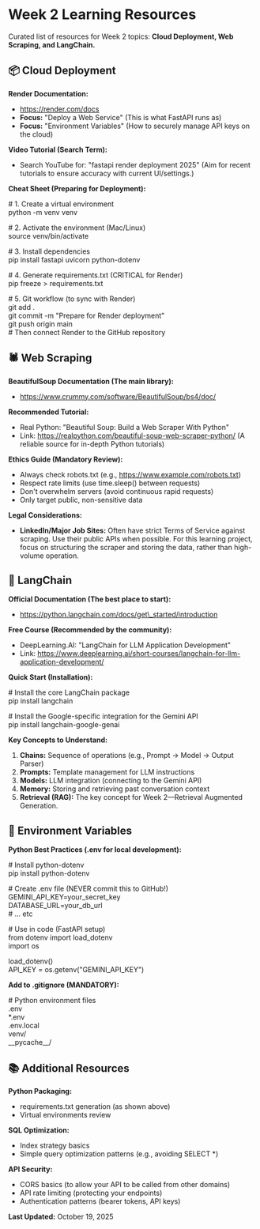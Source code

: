 # **Week 2 Learning Resources**

Curated list of resources for Week 2 topics: **Cloud Deployment, Web Scraping, and LangChain.**

## **📦 Cloud Deployment**

**Render Documentation:**

* https://render.com/docs  
* **Focus:** "Deploy a Web Service" (This is what FastAPI runs as)  
* **Focus:** "Environment Variables" (How to securely manage API keys on the cloud)

**Video Tutorial (Search Term):**

* Search YouTube for: "fastapi render deployment 2025" (Aim for recent tutorials to ensure accuracy with current UI/settings.)

**Cheat Sheet (Preparing for Deployment):**

\# 1\. Create a virtual environment  
python \-m venv venv

\# 2\. Activate the environment (Mac/Linux)  
source venv/bin/activate

\# 3\. Install dependencies  
pip install fastapi uvicorn python-dotenv

\# 4\. Generate requirements.txt (CRITICAL for Render)  
pip freeze \> requirements.txt

\# 5\. Git workflow (to sync with Render)  
git add .  
git commit \-m "Prepare for Render deployment"  
git push origin main  
\# Then connect Render to the GitHub repository

## **🕷️ Web Scraping**

**BeautifulSoup Documentation (The main library):**

* https://www.crummy.com/software/BeautifulSoup/bs4/doc/

**Recommended Tutorial:**

* Real Python: "Beautiful Soup: Build a Web Scraper With Python"  
* Link: https://realpython.com/beautiful-soup-web-scraper-python/ (A reliable source for in-depth Python tutorials)

**Ethics Guide (Mandatory Review):**

* Always check robots.txt (e.g., https://www.example.com/robots.txt)  
* Respect rate limits (use time.sleep() between requests)  
* Don't overwhelm servers (avoid continuous rapid requests)  
* Only target public, non-sensitive data

**Legal Considerations:**

* **LinkedIn/Major Job Sites:** Often have strict Terms of Service against scraping. Use their public APIs when possible. For this learning project, focus on structuring the scraper and storing the data, rather than high-volume operation.

## **🦜 LangChain**

**Official Documentation (The best place to start):**

* https://python.langchain.com/docs/get\_started/introduction

**Free Course (Recommended by the community):**

* DeepLearning.AI: "LangChain for LLM Application Development"  
* Link: https://www.deeplearning.ai/short-courses/langchain-for-llm-application-development/

**Quick Start (Installation):**

\# Install the core LangChain package  
pip install langchain

\# Install the Google-specific integration for the Gemini API  
pip install langchain-google-genai

**Key Concepts to Understand:**

1. **Chains:** Sequence of operations (e.g., Prompt \-\> Model \-\> Output Parser)  
2. **Prompts:** Template management for LLM instructions  
3. **Models:** LLM integration (connecting to the Gemini API)  
4. **Memory:** Storing and retrieving past conversation context  
5. **Retrieval (RAG):** The key concept for Week 2—Retrieval Augmented Generation.

## **🔐 Environment Variables**

**Python Best Practices (.env for local development):**

\# Install python-dotenv  
pip install python-dotenv

\# Create .env file (NEVER commit this to GitHub\!)  
GEMINI\_API\_KEY=your\_secret\_key  
DATABASE\_URL=your\_db\_url  
\# ... etc

\# Use in code (FastAPI setup)  
from dotenv import load\_dotenv  
import os

load\_dotenv()  
API\_KEY \= os.getenv("GEMINI\_API\_KEY")

**Add to .gitignore (MANDATORY):**

\# Python environment files  
.env  
\*.env  
.env.local  
venv/  
\_\_pycache\_\_/

## **📚 Additional Resources**

**Python Packaging:**

* requirements.txt generation (as shown above)  
* Virtual environments review

**SQL Optimization:**

* Index strategy basics  
* Simple query optimization patterns (e.g., avoiding SELECT \*)

**API Security:**

* CORS basics (to allow your API to be called from other domains)  
* API rate limiting (protecting your endpoints)  
* Authentication patterns (bearer tokens, API keys)

**Last Updated:** October 19, 2025